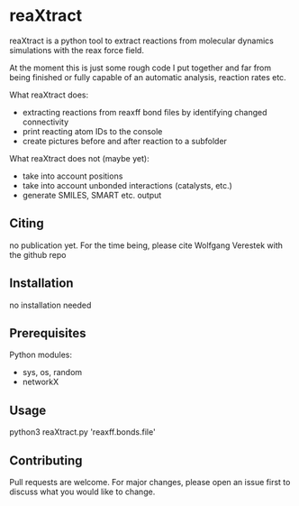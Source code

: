 # reaXtract
reaXtract is a python tool to extract reactions from molecular dynamics
simulations with the reax force field.

At the moment this is just some rough code I put together and far from being 
finished or fully capable of an automatic analysis, reaction rates etc.

What reaXtract does:
- extracting reactions from reaxff bond files by identifying changed connectivity
- print reacting atom IDs to the console
- create pictures before and after reaction to a subfolder 

What reaXtract does not (maybe yet):
- take into account positions
- take into account unbonded interactions (catalysts, etc.)
- generate SMILES, SMART etc. output

## Citing

no publication yet. For the time being, please cite Wolfgang Verestek with the github repo

## Installation

no installation needed

## Prerequisites

Python modules:
- sys, os, random
- networkX

## Usage

python3 reaXtract.py 'reaxff.bonds.file'

## Contributing

Pull requests are welcome. For major changes, please open an issue first
to discuss what you would like to change.
